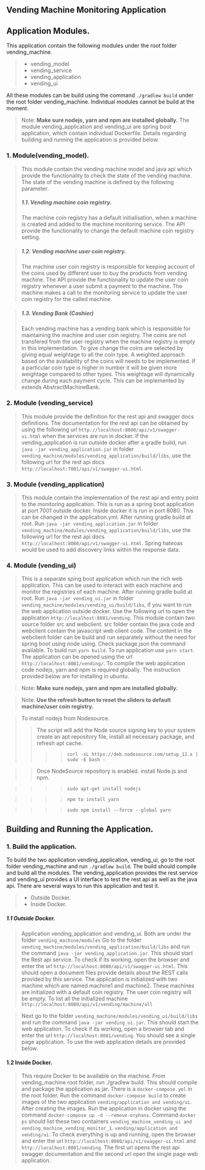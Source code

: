 ## Vending Machine Monitoring Application
## Application Modules.
This application contain the following modules under the root folder vending_machine.
>	- vending_model
>	- vending_service
>	- vending_application
>	- vending_ui

All these modules can be build using the command `./gradlew build` under the root folder vending_machine. Individual modules cannot be build at the moment.
> Note: **Make sure nodejs, yarn and npm are installed globally.**
The module vending_application and vending_ui are spring boot application, which contain individual Dockerfile. Details regarding building and running the application is provided below.

### 1. Module(vending_model).
>This module contain the vending machine model and java api which provide the functionality to check the state of the vending machine. The state of the vending machine is defined by the following parameter.
> ##### 1.1. Vending machine coin registry.
> The machine coin registry has a default initialisation, when a machine is created and added to the machine monitoring service. The API provide the functionality to change the default machine coin registry setting.

> ##### 1.2. Vending machine user coin registry.
> The machine user coin registry is responsible for keeping account of the coins used by different user to buy the products from vending machine. The API provide the functionality to update the user coin registry whenever a user submit a payment to the machine. The machine makes a call to the monitoring service to update the user coin registry for the called machine.

> ##### 1.3. Vending Bank (Cashier)
> Each vending machine has a vending bank which is responsible for maintaining the machine and user coin registry. The coins are not transfered from the user registry when the machine registry is empty in this implementation. To give change the coins are selected by giving equal weightage to all the coin type. A weighted approach based on the availability of the coins will needs to be implemented. If a particular coin type is higher in number it will be given more weightage compared to other types. This weightage will dynamically change during each payment cycle. This can be implemented by extends AbstractMachineBank.
 
### 2. Module (vending_service)
> This module provide the definition for the rest api and swagger docs definitions. The documentation for the rest api can be obtained by using the following url `http://localhost:8080/api/v1/swagger-ui.html` when the services are run in docker. If the vending_application is run outside docker after a gradle build, run `java -jar vending_application.jar` in folder `vending_machine/modules/vending_application/build/libs`, use the following url for the rest api docs `http://localhost:7001/api/v1/swagger-ui.html`.
 
### 3. Module (vending_application)
> This module contain the implementation of the rest api and entry point to the monitoring application. This is run as a spring boot application at port 7001 outside docker. Inside docker it is run in port 8080. This can be changed in the application.yml. After running gradle build at root. Run `java -jar vending_application.jar` in folder `vending_machine/modules/vending_application/build/libs`, use the following url for the rest api docs `http://localhost:8080/api/v1/swagger-ui.html`.
Spring hateoas would be used to add discovery links within the response data.
 
### 4. Module (vending_ui)
> This is a separate sping boot application which run the rich web application. This can be used to interact with each machine and monitor the registries of each machine. After running gradle build at root. Run `java -jar vending_ui.jar` in folder `vending_machine/modules/vending_ui/build/libs`, if you want to run the web application outside docker. Use the following url to open the application `http://localhost:8081/vending`. This module contain two source folder src and webclient. src folder contain the java code and webclient contain the javascript web client code. The content in the webclient folder can be build and run separately without the need for spring boot using node using. Check package.json the command available. To build run `yarn build`. To run application use `yarn start`. The application can be opened using the  url `http://localhost:8081/vending/`. To compile the web application code nodejs, yarn and npm is required globally. The instruction provided below are for installing in ubuntu.

> Note: **Make sure nodejs, yarn and npm are installed globally.**

> Note: **Use the refresh button to reset the sliders to default machine/user coin registry.**

> To install nodejs from Nodesource. 
>> The script will add the Node source signing key to your system create an apt repository file, install all necessary package, and refresh apt cache.
>>>> `curl -sL https://deb.nodesource.com/setup_12.x | sudo -E bash -`

>> Once NodeSource repository is enabled. install Node.js and npm.

>>>> `sudo apt-get install nodejs`

>>>> `npm to install yarn`

>>>> `sudo npm install --force --global yarn`

## Building and Running the Application.
### 1. Build the application.
To build the two application vending_application, vending_ui, go to the root folder vending_machine and run `./gradlew build`. The build should compile and build all the modules. The vending_application provides the rest service and vending_ui provides a UI interface to test the rest api as well as the java api.
There are several ways to run this application and test it.
> - Outside Docker.
> - Inside Docker.

##### 1.1 Outside Docker.
> Application vending_application and vending_ui. Both are under the folder `vending_machine/modules`
> Go to the folder `vending_machine/modules/vending_application/build/libs` and run the command `java -jar vending_application.jar`. This should start the Rest api service. To check if its working, open the browser and enter the url `http://localhost:8080/api/v1/swagger-ui.html`. This should open a document files provide details about the REST calls provided by this service. The application is initialized with two machine which are named machine1 and machine2. These machines are initialized with a default coin registry. The user coin registry will be empty. To list all the initialized machine `http://localhost:8080/api/v1/vending/machine/all`

> Next go to the folder `vending_machine/modules/vending_ui/build/libs` and run the command `java -jar vending_ui.jar`. This should start the web application. To check if its working, open a browser tab and enter the url `http://localhost:8081/vending`. You should see a single page application. To use the web application details are provided below.

#### 1.2 Inside Docker.
> This require Docker to be available on the machine. From vending_machine root folder, run ./gradlew build. This should compile and package the application as jar. There is a `docker-compose.yml` in the root folder. Run the command `docker-compose build` to create images of the two application `vending/application and vending/ui`. After creating the images. Run the application in docker using the command `docker-compose up -d --remove-orphans`. Command `docker ps` should list these two containers `vending_machine_vending_ui and vending_machine_vending_monitor_1`. `vending/application and vending/ui`. To check everything is up and running, open the browser and enter the url `http://localhost:8080/api/v1/swagger-ui.html` and `http://localhost:8081/vending`. The first url opens the rest api swagger documentation and the second url open the single page web application.




